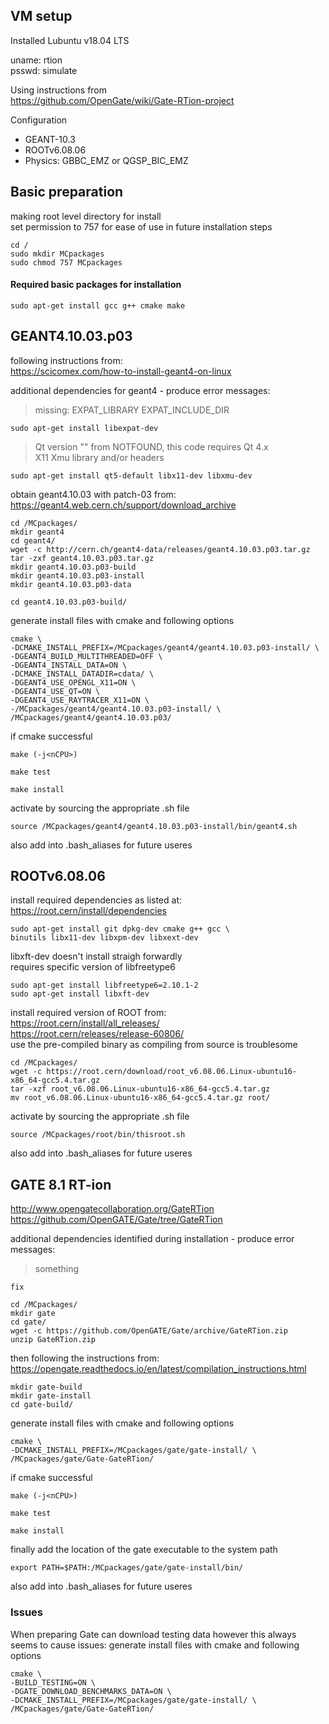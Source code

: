 ## VM setup

Installed Lubuntu v18.04 LTS

uname:  rtion  
psswd:  simulate



Using instructions from  
https://github.com/OpenGate/wiki/Gate-RTion-project


Configuration
- GEANT-10.3
- ROOTv6.08.06
- Physics:  GBBC_EMZ or QGSP_BIC_EMZ







##  Basic preparation

making root level directory for install  
set permission to 757 for ease of use in future installation steps

```console
cd /
sudo mkdir MCpackages
sudo chmod 757 MCpackages
```

#### Required basic packages for installation

```console
sudo apt-get install gcc g++ cmake make
```







##   GEANT4.10.03.p03

following instructions from:  
https://scicomex.com/how-to-install-geant4-on-linux

additional dependencies for geant4 - produce error messages:  
> missing:  EXPAT_LIBRARY EXPAT_INCLUDE_DIR
```console
sudo apt-get install libexpat-dev
```
> Qt version "" from NOTFOUND, this code requires Qt 4.x  
> X11 Xmu library and/or headers  
```console
sudo apt-get install qt5-default libx11-dev libxmu-dev
```

obtain geant4.10.03 with patch-03 from:  
https://geant4.web.cern.ch/support/download_archive

```console
cd /MCpackages/
mkdir geant4
cd geant4/
wget -c http://cern.ch/geant4-data/releases/geant4.10.03.p03.tar.gz
tar -zxf geant4.10.03.p03.tar.gz
mkdir geant4.10.03.p03-build
mkdir geant4.10.03.p03-install
mkdir geant4.10.03.p03-data
```

```console
cd geant4.10.03.p03-build/
```

generate install files with cmake and following options
```console
cmake \
-DCMAKE_INSTALL_PREFIX=/MCpackages/geant4/geant4.10.03.p03-install/ \
-DGEANT4_BUILD_MULTITHREADED=OFF \
-DGEANT4_INSTALL_DATA=ON \
-DCMAKE_INSTALL_DATADIR=cdata/ \
-DGEANT4_USE_OPENGL_X11=ON \
-DGEANT4_USE_QT=ON \
-DGEANT4_USE_RAYTRACER_X11=ON \
-/MCpackages/geant4/geant4.10.03.p03-install/ \
/MCpackages/geant4/geant4.10.03.p03/
```

if cmake successful
```console
make (-j<nCPU>)

make test

make install
```

activate by sourcing the appropriate .sh file
```console
source /MCpackages/geant4/geant4.10.03.p03-install/bin/geant4.sh
```
also add into .bash_aliases for future useres







## ROOTv6.08.06

install required dependencies as listed at:  
https://root.cern/install/dependencies

```console
sudo apt-get install git dpkg-dev cmake g++ gcc \
binutils libx11-dev libxpm-dev libxext-dev
```

libxft-dev doesn't install straigh forwardly  
requires specific version of libfreetype6
```console
sudo apt-get install libfreetype6=2.10.1-2
sudo apt-get install libxft-dev
```

install required version of ROOT from:  
https://root.cern/install/all_releases/  
https://root.cern/releases/release-60806/  
use the pre-compiled binary as compiling from source is troublesome

```console
cd /MCpackages/
wget -c https://root.cern/download/root_v6.08.06.Linux-ubuntu16-x86_64-gcc5.4.tar.gz
tar -xzf root_v6.08.06.Linux-ubuntu16-x86_64-gcc5.4.tar.gz
mv root_v6.08.06.Linux-ubuntu16-x86_64-gcc5.4.tar.gz root/
```

activate by sourcing the appropriate .sh file
```console
source /MCpackages/root/bin/thisroot.sh
```
also add into .bash_aliases for future useres








## GATE 8.1 RT-ion

http://www.opengatecollaboration.org/GateRTion  
https://github.com/OpenGATE/Gate/tree/GateRTion

additional dependencies identified during installation - produce error messages:
> something
```console
fix
```

```console
cd /MCpackages/
mkdir gate
cd gate/
wget -c https://github.com/OpenGATE/Gate/archive/GateRTion.zip
unzip GateRTion.zip
```

then following the instructions from:  
https://opengate.readthedocs.io/en/latest/compilation_instructions.html

```console
mkdir gate-build
mkdir gate-install
cd gate-build/
```

generate install files with cmake and following options
```console
cmake \
-DCMAKE_INSTALL_PREFIX=/MCpackages/gate/gate-install/ \
/MCpackages/gate/Gate-GateRTion/
```

if cmake successful
```console
make (-j<nCPU>)

make test

make install
```

finally add the location of the gate executable to the system path
```console
export PATH=$PATH:/MCpackages/gate/gate-install/bin/
```
also add into .bash_aliases for future useres





###  Issues

When preparing Gate can download testing data however this always seems to cause issues:
generate install files with cmake and following options
```console
cmake \
-BUILD_TESTING=ON \
-DGATE_DOWNLOAD_BENCHMARKS_DATA=ON \
-DCMAKE_INSTALL_PREFIX=/MCpackages/gate/gate-install/ \
/MCpackages/gate/Gate-GateRTion/
```
